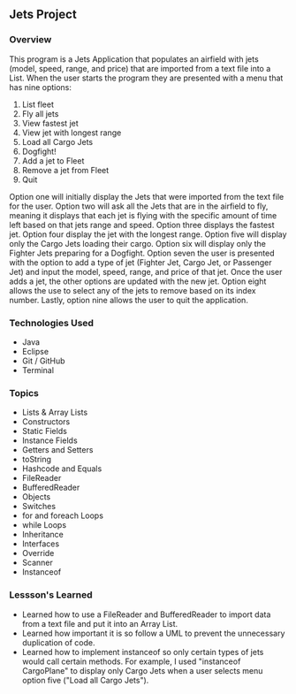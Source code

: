## Jets Project 

### Overview
This program is a Jets Application that populates an airfield with jets (model, speed, range, and price) that are imported from a text file into a List. When the user starts the program they are presented with a menu that has nine options: 

1. List fleet
2. Fly all jets
3. View fastest jet
4. View jet with longest range
5. Load all Cargo Jets
6. Dogfight!
7. Add a jet to Fleet
8. Remove a jet from Fleet
9. Quit

Option one will initially display the Jets that were imported from the text file for the user. Option two will ask all the Jets that are in the airfield to fly, meaning it displays that each jet is flying with the specific amount of time left based on that jets range and speed. Option three displays the fastest jet. Option four display the jet with the longest range. Option five will display only the Cargo Jets loading their cargo. Option six will display only the Fighter Jets preparing for a Dogfight. Option seven the user is presented with the option to add a type of jet (Fighter Jet, Cargo Jet, or Passenger Jet) and input the model, speed, range, and price of that jet. Once the user adds a jet, the other options are updated with the new jet. Option eight allows the use to select any of the jets to remove based on its index number. Lastly, option nine allows the user to quit the application.

### Technologies Used
* Java
* Eclipse
* Git / GitHub
* Terminal

### Topics 
* Lists & Array Lists
* Constructors
* Static Fields
* Instance Fields
* Getters and Setters
* toString
* Hashcode and Equals
* FileReader
* BufferedReader
* Objects
* Switches
* for and foreach Loops
* while Loops
* Inheritance
* Interfaces
* Override
* Scanner
* Instanceof


### Lessson's Learned
* Learned how to use a FileReader and BufferedReader to import data from a text file and put it into an Array List.
* Learned how important it is so follow a UML to prevent the unnecessary duplication of code.
* Learned how to implement instanceof so only certain types of jets would call certain methods. For example, I used "instanceof CargoPlane" to display only Cargo Jets when a user selects menu option five ("Load all Cargo Jets").

